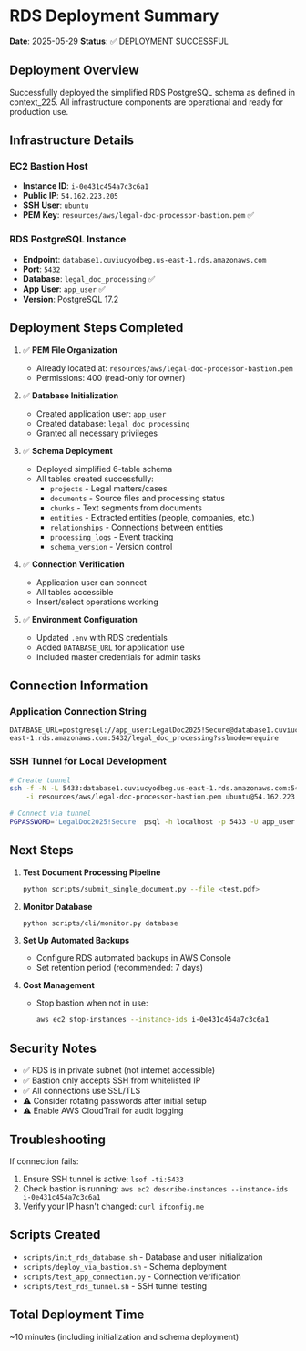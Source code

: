 # RDS Deployment Summary

**Date**: 2025-05-29
**Status**: ✅ DEPLOYMENT SUCCESSFUL

## Deployment Overview

Successfully deployed the simplified RDS PostgreSQL schema as defined in context_225. All infrastructure components are operational and ready for production use.

## Infrastructure Details

### EC2 Bastion Host
- **Instance ID**: `i-0e431c454a7c3c6a1`
- **Public IP**: `54.162.223.205`
- **SSH User**: `ubuntu`
- **PEM Key**: `resources/aws/legal-doc-processor-bastion.pem` ✅

### RDS PostgreSQL Instance
- **Endpoint**: `database1.cuviucyodbeg.us-east-1.rds.amazonaws.com`
- **Port**: `5432`
- **Database**: `legal_doc_processing` ✅
- **App User**: `app_user` ✅
- **Version**: PostgreSQL 17.2

## Deployment Steps Completed

1. ✅ **PEM File Organization**
   - Already located at: `resources/aws/legal-doc-processor-bastion.pem`
   - Permissions: 400 (read-only for owner)

2. ✅ **Database Initialization**
   - Created application user: `app_user`
   - Created database: `legal_doc_processing`
   - Granted all necessary privileges

3. ✅ **Schema Deployment**
   - Deployed simplified 6-table schema
   - All tables created successfully:
     - `projects` - Legal matters/cases
     - `documents` - Source files and processing status
     - `chunks` - Text segments from documents
     - `entities` - Extracted entities (people, companies, etc.)
     - `relationships` - Connections between entities
     - `processing_logs` - Event tracking
     - `schema_version` - Version control

4. ✅ **Connection Verification**
   - Application user can connect
   - All tables accessible
   - Insert/select operations working

5. ✅ **Environment Configuration**
   - Updated `.env` with RDS credentials
   - Added `DATABASE_URL` for application use
   - Included master credentials for admin tasks

## Connection Information

### Application Connection String
```
DATABASE_URL=postgresql://app_user:LegalDoc2025!Secure@database1.cuviucyodbeg.us-east-1.rds.amazonaws.com:5432/legal_doc_processing?sslmode=require
```

### SSH Tunnel for Local Development
```bash
# Create tunnel
ssh -f -N -L 5433:database1.cuviucyodbeg.us-east-1.rds.amazonaws.com:5432 \
    -i resources/aws/legal-doc-processor-bastion.pem ubuntu@54.162.223.205

# Connect via tunnel
PGPASSWORD='LegalDoc2025!Secure' psql -h localhost -p 5433 -U app_user -d legal_doc_processing
```

## Next Steps

1. **Test Document Processing Pipeline**
   ```bash
   python scripts/submit_single_document.py --file <test.pdf>
   ```

2. **Monitor Database**
   ```bash
   python scripts/cli/monitor.py database
   ```

3. **Set Up Automated Backups**
   - Configure RDS automated backups in AWS Console
   - Set retention period (recommended: 7 days)

4. **Cost Management**
   - Stop bastion when not in use:
     ```bash
     aws ec2 stop-instances --instance-ids i-0e431c454a7c3c6a1
     ```

## Security Notes

- ✅ RDS is in private subnet (not internet accessible)
- ✅ Bastion only accepts SSH from whitelisted IP
- ✅ All connections use SSL/TLS
- ⚠️ Consider rotating passwords after initial setup
- ⚠️ Enable AWS CloudTrail for audit logging

## Troubleshooting

If connection fails:
1. Ensure SSH tunnel is active: `lsof -ti:5433`
2. Check bastion is running: `aws ec2 describe-instances --instance-ids i-0e431c454a7c3c6a1`
3. Verify your IP hasn't changed: `curl ifconfig.me`

## Scripts Created

- `scripts/init_rds_database.sh` - Database and user initialization
- `scripts/deploy_via_bastion.sh` - Schema deployment
- `scripts/test_app_connection.py` - Connection verification
- `scripts/test_rds_tunnel.sh` - SSH tunnel testing

## Total Deployment Time

~10 minutes (including initialization and schema deployment)